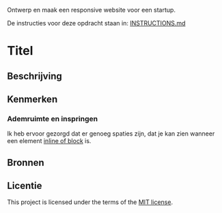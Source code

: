 Ontwerp en maak een responsive website voor een startup.

De instructies voor deze opdracht staan in: [INSTRUCTIONS.md](https://github.com/fdnd-task/the-startup-responsive-interactieve-website/blob/main/docs/INSTRUCTIONS.md)

# Titel
<!-- Geef je project een titel en schrijf in één zin wat het is -->

## Beschrijving
<!-- In de Beschrijving staat hoe je project er uit ziet, hoe het werkt en wat je er mee kan. -->
<!-- Voeg een mooie poster visual toe 📸 -->
<!-- Voeg een link toe naar Github Pages 🌐-->

## Kenmerken
<!-- Bij Kenmerken staat welke technieken zijn gebruikt en hoe. Wat is de HTML structuur? Wat zijn de belangrijkste dingen in CSS? Wat is er met JS gedaan en hoe? -->
### Ademruimte en inspringen
Ik heb ervoor gezorgd dat er genoeg spaties zijn, dat je kan zien wanneer een element [inline of block](https://github.com/julesbruins/the-startup-responsive-interactive-website/blob/2403ac4defe5ddf34d7ca2721eec1cc354e385aa/careers.html#L33-L40) is. 

## Bronnen

## Licentie

This project is licensed under the terms of the [MIT license](./LICENSE).


